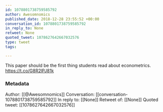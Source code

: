 ```yaml
---
id: 1078801738759585792
author: Awesomnomics
published_date: 2018-12-28 23:55:52 +00:00
conversation_id: 1078801738759585792
in_reply_to: None
retweet: None
quoted_tweet: 1078627642667032576
type: tweet
tags:

---
```


This paper should be the first thing students read about econometrics. https://t.co/G8R2lPJ81k

### Metadata

Author: [[@Awesomnomics]]
Conversation: [[conversation-1078801738759585792]]
In reply to: [[None]]
Retweet of: [[None]]
Quoted tweet: [[1078627642667032576]]
